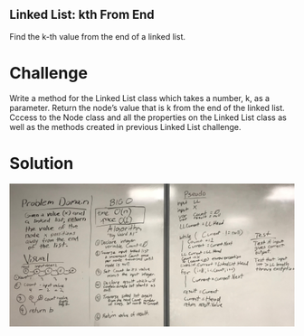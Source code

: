 ## Linked List: kth From End

Find the k-th value from the end of a linked list. 

# Challenge

Write a method for the Linked List class which takes a number, k, as a parameter. 
Return the node’s value that is k from the end of the linked list. 
Cccess to the Node class and all the properties on the Linked List class as well as the methods created in previous Linked List challenge. 

# Solution

![Challenge07-LinkedList-KthFromEnd-ScreenCapture](https://github.com/ChristinaGislason/Data-Structures-andAlgorithms/blob/master/Assets/Challenge05-LLKthFromEnd.jpg)
